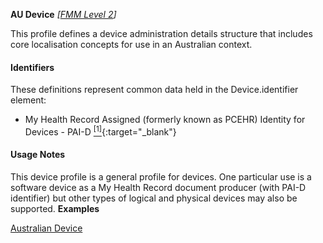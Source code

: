 **AU Device** *[[FMM Level 2](guidance.html)]*

This profile defines a device administration details structure that includes core localisation concepts for use in an Australian context.

#### Identifiers
These definitions represent common data held in the Device.identifier element:
* My Health Record Assigned (formerly known as PCEHR) Identity for Devices - PAI-D [<sup>[1]</sup>](http://ns.electronichealth.net.au/id/pcehr/paid/1.0/index.html){:target="_blank"}

#### Usage Notes
This device profile is a general profile for devices. One particular use is a software device as a My Health Record document producer (with PAI-D identifier) but other types of logical and physical devices may also be supported.
**Examples**

[Australian Device](Device-example0.html)

